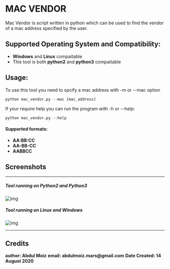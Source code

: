 # MAC VENDOR
Mac Vendor is script written in python which can be used to find the vendor of a mac address specified by the user.

Supported Operating System and Compatibility:
---------------------------------------------
* __Windows__ and __Linux__ compaitable
* This tool is both __python2__ and __python3__ compaitable

Usage:
-----
To use this tool you need to spcify a mac address with -m or --mac option

`python mac_vendor.py --mac [mac_address]`

If your require help you can run the program with -h or --help:

`python mac_vendor.py --help`
#### Supported formats:
* __AA:BB:CC__
* __AA-BB-CC__
* __AABBCC__

Screenshots
-----------
___
##### Tool running on Python2 and Python3
![img](https://i.imgur.com/Gc1KIX9.gif)
##### Tool running on Linux and Windows
![img](https://imgur.com/xmsP1y3.gif)
___

Credits
---------------
__author: Abdul Moiz__
__email: abdulmoiz.mars@gmail.com__
__Date Created: 14 August 2020__
